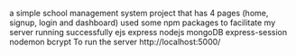 a simple school management system project that has 4 pages (home, signup, login and dashboard)
used some npm packages to facilitate my server running successfully
ejs express nodejs mongoDB express-session nodemon bcrypt
To run the server http://localhost:5000/
